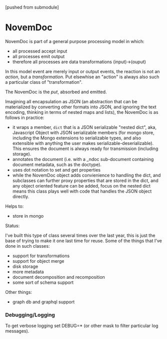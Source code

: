 [pushed from submodule]
# NovemDoc

NovemDoc is part of a general purpose processing model in which:

* all processed accept input
* all processes emit output
* therefore all processes are data transformations (input)->(ouput)

In this model event are merely input or output events, the reaction is not an
*action*, but a *transformation*. Put elsewhise an "action" is always
also such a particular class of "transformation".

The NovemDoc is the *put*, absorbed and emitted.

Imagining all encapsulation as JSON (an abstraction that can be materialized by
converting other formats into JSON, and ignoring the text encoding, thinking
in terms of nested maps and lists), the NovemDoc is as follows in practice:

* it wraps a member, `dict` that is a JSON serializable "nested dict", aka,
  Javascript Object with JSON serializable members (for mongo store, including
  the Mongo extensions to serializable types, and also extensible with anything
  the user makes serializable-deserializable). This ensures the document is
  always ready for transmission (including storage).
* annotates the document (i.e. with a _ndoc sub-document containing document
  metadata, such as the doctype).
* uses dot notation to set and get properties
* while the NovemDoc object adds convienience to handling the dict, and subclasses
  can further proxy properties that are stored in the dict, and any
  object oriented feature can be added, focus on the nested dict means this
  class plays well with code that handles the JSON object directly.

Helps to:

* store in mongo


Status:

I've built this type of class several times over the last year, this is just
the base of trying to make it one last time for reuse. Some of the things that
I've done in such classes:

* support for transformations
* support for object merge
* disk storage
* more metadata
* document decomposition and recomposition
* some sort of schema support

Other things:

* graph db and graphql support

### Debugging/Logging

To get verbose logging set DEBUG=* (or other mask to filter particular log messages).
